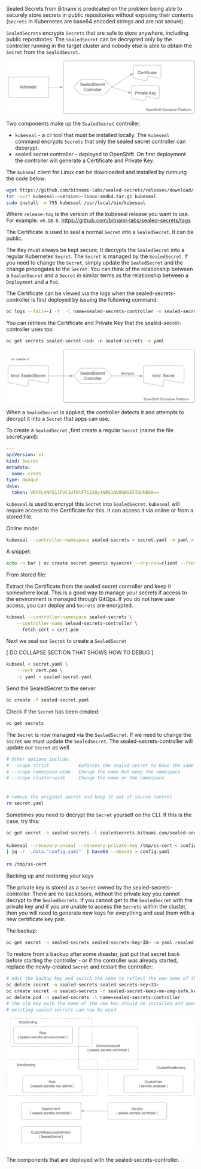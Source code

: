 Sealed Secrets from Bitnami is predicated on the problem being able to securely store secrets in public repositories without exposing their contents (`Secrets` in Kubernetes are base64 encoded strings and are not secure).

`SealedSecrets` encrypts `Secrets` that are safe to store anywhere, including public repositories. The `SealedSecret` can be decrypted only by the controller running in the target cluster and nobody else  is able to obtain the `Secret` from the `SealedSecret`.

![](img/sealed-secret-components.png?raw=true "The SealedSecret controller generates the assymetric key pair for encryption and decryption") 

Two components make up the `SealedSecret` controller. 
* `kubeseal` - a cli tool that must be installed locally. The `kubeseal` command encrypts `Secrets` that only the sealed secret controller can decerypt. 
* sealed secret controller - deployed to OpenShift. On first deployment the controller will generate a Certificate and Private Key. 

The `kubseal` client for Linux can be downloaded and installed by runnung the code below: 

```bash 
wget https://github.com/bitnami-labs/sealed-secrets/releases/download/<release-tag>/kubeseal-<version>-linux-amd64.tar.gz
tar -xvzf kubeseal-<version>-linux-amd64.tar.gz kubeseal
sudo install -m 755 kubeseal /usr/local/bin/kubeseal
```
Where `release-tag` is the version of the kubeseal release you want to use. For example: `v0.18.0`.
https://github.com/bitnami-labs/sealed-secrets/tags

The Certificate is used to seal a normal `Secret` into a `SealedSecret`. It can be public. 

The Key must always be kept secure; It decrypts the `SealedSecret` into a regular Kubernetes `Secret`. The `Secret` is managed by the `SealedSecret`. If you need to change the `Secret`, simply update the `SealedSecret` and the change propogates to the `Secret`. You can think of the relationship between a `SealedSecret` and a `Secret` in similar terms as the relationship between a `Deployment` and a `Pod`.  

The Certificate can be viewed via the logs when the sealed-secrets-controller is first deployed by issuing the following command: 

```bash 
oc logs --tail=-1 -f  -l name=sealed-secrets-controller -n sealed-secrets 
``` 

You can retrieve the Certificate and Private Key that the sealed-secret-controller uses too: 

```bash
oc get secrets sealed-secret-<id> -n sealed-secrets -o yaml 
```




​![](img/sealed-secret-flow.png?raw=true "Title") 

When a `SealedSecret` is applied, the controller detects it and attempts to decrypt it into a `Secret` that apps can use. 




To create a `SealedSecret` ,first create a regular `Secret` (name the file secret.yaml): 

```yaml 
---
apiVersion: v1 
kind: Secret
metadata:
  name: creds
type: Opaque
data: 
  token: VEhFLVNFQ1JFVC1UT0tFTi1JUy1NRS1NV0hBSEFIQUhBSA==
```
`kubeseal` is used to encrypt this `Secret` into `SealedSecret`. `kubeseal` will require access to the Certificate for this. It can access it via online or from a stored file. 

Online mode: 

```bash 
kubeseal --controller-namespace sealed-secrets < secret.yaml -o yaml > sealed-secret.yaml 
```
A snippet: 

```bash
echo -n bar | oc create secret generic mysecret --dry-run=client --from-file=/dev/stdin -o yaml | kubeseal --controller-namespace sealed-secrets -o yaml  > sealed-secret.yaml
```

From stored file: 

Extract the Certificate from the sealed secret controller and keep it somewhere local. 
This is a good way to manage your secrets if access to the environment is managed through GitOps. If you do not have user access, you can deploy and `Secrets` are encrypted. 


```bash 
kubseal --controller-namespace sealed-secrets \
	--controller-name selead-secrets-controller \  
	--fetch-cert > cert.pem  
```

Next we seal our `Secret` to create a `SealedSecret` 
 
 [ 	DO COLLAPSE SECTION THAT SHOWS HOW TO DEBUG ]

```bash  
kubseal < secret.yaml \
	--cert cert.pem \
	-o yaml > sealed-secret.yaml 
```
Send the SealedSecret to the server. 
```bash
oc create -f sealed-secret.yaml  
```

Check if the `Secret` has been created: 
```bash
oc get secrets 
```
The `Secret` is now managed via the `SealedSecret`. If we need to change the `Secret` we must update the `SealedSecret`. The sealed-secrets-controller will update our `Secret` as well. 







```bash
# Other options include: 
# --scope strict           Enforces the sealed secret to have the same name and namespace as the child object, the secret. This is the default behaviour.
# --scope namespace-wide   Change the name but keep the namespace  
# --scope cluster-wide     Change the name or the namespace 


# remove the original secret and keep it out of source control 
rm secret.yaml 
```

Sometimes you need to decrypt the `Secret` yourself on the CLI. If this is the case, try this: 

```bash
oc get secret -n sealed-secrets -l sealedsecrets.bitnami.com/sealed-secrets-key -o yaml >/tmp/ss-cert

kubeseal --recovery-unseal --recovery-private-key /tmp/ss-cert < config-bundle-secret.yaml \
| jq -r '.data."config.yaml"' | base64 --decode > config.yaml

rm /tmp/ss-cert 
``` 

Backing up and restoring your keys

The private key is stored as a `Secret` owned by the sealed-secrets-controller. There are no backdoors, without the private key you cannot decrypt to the `SealedSecrets`. If you cannot get to the `SealedSecret` with the private key and if you are unable to access the `Secrets` within the cluster, then you will need to generate new keys for everything and seal them with a new certificate key pair.

The backup: 
```bash 
oc get secret -n sealed-secrets sealed-secrets-key<ID> -o yaml >sealed-secret-keep-me-omg-safe.key
``` 
To restore from a backup after some disaster, just put that secret back before starting the controller - or if the controller was already started, replace the newly-created `Secret` and restart the controller:

```bash 
# edit the backup key and switch the name to reflect the new name of the key 
oc delete secret -n sealed-secrets sealed-secrets-key<ID> 
oc create secret -n sealed-secrets -f sealed-secret-keep-me-omg-safe.key 
oc delete pod -n sealed-secrets -l name=sealed-secrets-controller
# the old key with the name of the new key should be installed and operational. 
# existing sealed secrets can now be used 
```

![](img/sealed-secret-architecture.png?raw=true "Title") 

​The components that are deployed with the sealed-secrets-controller. 
